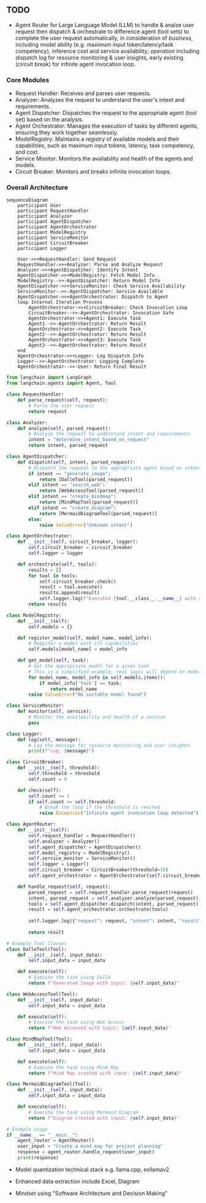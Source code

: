 ## TODO

- Agent Router for Large Language Model (LLM) to handle & analze user request then dispatch & orchestrate to difference agent (tool sets) to complete the user request automatically, in consideration of *business*, including model ability (e.g. maximum input token/latency/task competency), inference cost and service availability; *operation* including dispatch log for resource monitoring & user insights, early existing (circuit break) for infinite agent invocation loop.

### Core Modules
- Request Handler: Receives and parses user requests.
- Analyzer: Analyzes the request to understand the user's intent and requirements.
- Agent Dispatcher: Dispatches the request to the appropriate agent (tool set) based on the analysis.
- Agent Orchestrator: Manages the execution of tasks by different agents, ensuring they work together seamlessly.
- ModelRegistry: Maintains a registry of available models and their capabilities, such as maximum input tokens, latency, task competency, and cost.
- Service Monitor: Monitors the availability and health of the agents and models.
- Circuit Breaker: Monitors and breaks infinite invocation loops.

### Overall Architecture
```mermaid
sequenceDiagram
    participant User
    participant RequestHandler
    participant Analyzer
    participant AgentDispatcher
    participant AgentOrchestrator
    participant ModelRegistry
    participant ServiceMonitor
    participant CircuitBreaker
    participant Logger

    User->>+RequestHandler: Send Request
    RequestHandler->>+Analyzer: Parse and Analyze Request
    Analyzer->>+AgentDispatcher: Identify Intent
    AgentDispatcher->>+ModelRegistry: Fetch Model Info
    ModelRegistry-->>-AgentDispatcher: Return Model Info
    AgentDispatcher->>+ServiceMonitor: Check Service Availability
    ServiceMonitor-->>-AgentDispatcher: Service Available
    AgentDispatcher->>+AgentOrchestrator: Dispatch to Agent
    loop Internal Iteration Process
        AgentOrchestrator->>+CircuitBreaker: Check Invocation Loop
        CircuitBreaker-->>-AgentOrchestrator: Invocation Safe
        AgentOrchestrator->>+Agent1: Execute Task
        Agent1-->>-AgentOrchestrator: Return Result
        AgentOrchestrator->>+Agent2: Execute Task
        Agent2-->>-AgentOrchestrator: Return Result
        AgentOrchestrator->>+Agent3: Execute Task
        Agent3-->>-AgentOrchestrator: Return Result
    end
    AgentOrchestrator->>+Logger: Log Dispatch Info
    Logger-->>-AgentOrchestrator: Logging Complete
    AgentOrchestrator-->>-User: Return Final Result
```

```python
from langchain import LangGraph
from langchain.agents import Agent, Tool

class RequestHandler:
    def parse_request(self, request):
        # Parse the user request
        return request

class Analyzer:
    def analyze(self, parsed_request):
        # Analyze the request to understand intent and requirements
        intent = "determine_intent_based_on_request"
        return intent, parsed_request

class AgentDispatcher:
    def dispatch(self, intent, parsed_request):
        # Dispatch the request to the appropriate agent based on intent
        if intent == "generate_image":
            return [DalleTool(parsed_request)]
        elif intent == "search_web":
            return [WebAccessTool(parsed_request)]
        elif intent == "create_mindmap":
            return [MindMapTool(parsed_request)]
        elif intent == "create_diagram":
            return [MermaidDiagramTool(parsed_request)]
        else:
            raise ValueError("Unknown intent")

class AgentOrchestrator:
    def __init__(self, circuit_breaker, logger):
        self.circuit_breaker = circuit_breaker
        self.logger = logger

    def orchestrate(self, tools):
        results = []
        for tool in tools:
            self.circuit_breaker.check()
            result = tool.execute()
            results.append(result)
            self.logger.log(f"Executed {tool.__class__.__name__} with result: {result}")
        return results

class ModelRegistry:
    def __init__(self):
        self.models = {}

    def register_model(self, model_name, model_info):
        # Register a model with its capabilities
        self.models[model_name] = model_info

    def get_model(self, task):
        # Get the appropriate model for a given task
        # This is a simplified example, real logic will depend on model_info
        for model_name, model_info in self.models.items():
            if model_info['task'] == task:
                return model_name
        raise ValueError("No suitable model found")

class ServiceMonitor:
    def monitor(self, service):
        # Monitor the availability and health of a service
        pass

class Logger:
    def log(self, message):
        # Log the message for resource monitoring and user insights
        print(f"Log: {message}")

class CircuitBreaker:
    def __init__(self, threshold):
        self.threshold = threshold
        self.count = 0

    def check(self):
        self.count += 1
        if self.count >= self.threshold:
            # Break the loop if the threshold is reached
            raise Exception("Infinite agent invocation loop detected")

class AgentRouter:
    def __init__(self):
        self.request_handler = RequestHandler()
        self.analyzer = Analyzer()
        self.agent_dispatcher = AgentDispatcher()
        self.model_registry = ModelRegistry()
        self.service_monitor = ServiceMonitor()
        self.logger = Logger()
        self.circuit_breaker = CircuitBreaker(threshold=10)
        self.agent_orchestrator = AgentOrchestrator(self.circuit_breaker, self.logger)

    def handle_request(self, request):
        parsed_request = self.request_handler.parse_request(request)
        intent, parsed_request = self.analyzer.analyze(parsed_request)
        tools = self.agent_dispatcher.dispatch(intent, parsed_request)
        result = self.agent_orchestrator.orchestrate(tools)
        
        self.logger.log({"request": request, "intent": intent, "result": result})
        
        return result

# Example Tool Classes
class DalleTool(Tool):
    def __init__(self, input_data):
        self.input_data = input_data

    def execute(self):
        # Execute the task using Dalle
        return f"Generated Image with input: {self.input_data}"

class WebAccessTool(Tool):
    def __init__(self, input_data):
        self.input_data = input_data

    def execute(self):
        # Execute the task using Web Access
        return f"Web Accessed with input: {self.input_data}"

class MindMapTool(Tool):
    def __init__(self, input_data):
        self.input_data = input_data

    def execute(self):
        # Execute the task using Mind Map
        return f"Mind Map created with input: {self.input_data}"

class MermaidDiagramTool(Tool):
    def __init__(self, input_data):
        self.input_data = input_data

    def execute(self):
        # Execute the task using Mermaid Diagram
        return f"Diagram created with input: {self.input_data}"

# Example usage
if __name__ == "__main__":
    agent_router = AgentRouter()
    user_input = "Create a mind map for project planning"
    response = agent_router.handle_request(user_input)
    print(response)
```

- Model quantization technical stack e.g. llama.cpp, exllamav2

- Enhanced data extraction include Excel, Diagram

- Mindset using "Software Architecture and Decision Making"

